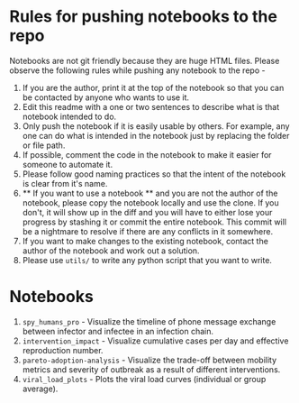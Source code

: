 # Rules for pushing notebooks to the repo

Notebooks are not git friendly because they are huge HTML files. Please observe the following rules while pushing any notebook to the repo -
1. If you are the author, print it at the top of the notebook so that you can be contacted by anyone who wants to use it.
2. Edit this readme with a one or two sentences to describe what is that notebook intended to do.
3. Only push the notebook if it is easily usable by others. For example, any one can do what is intended in the notebook just by replacing the folder or file path.
4. If possible, comment the code in the notebook to make it easier for someone to automate it.
5. Please follow good naming practices so that the intent of the notebook is clear from it's name.
6. ** If you want to use a notebook ** and you are not the author of the notebook, please copy the notebook locally and use the clone. If you don't, it will show up in the diff and you will have to either lose your progress by stashing it or commit the entire notebook. This commit will be a nightmare to resolve if there are any conflicts in it somewhere.
7. If you want to make changes to the existing notebook, contact the author of the notebook and work out a solution.
8. Please use `utils/` to write any python script that you want to write.

# Notebooks
1. `spy_humans_pro` - Visualize the timeline of phone message exchange between infector and infectee in an infection chain.
2. `intervention_impact` - Visualize cumulative cases per day and effective reproduction number.
3. `pareto-adoption-analysis` - Visualize the trade-off between mobility metrics and severity of outbreak as a result of different interventions.
4. `viral_load_plots` - Plots the viral load curves (individual or group average).

